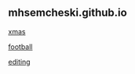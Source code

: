 ## mhsemcheski.github.io

[xmas](http://xmas.semcheski.com)

[football](football)

[editing](editing.md)

